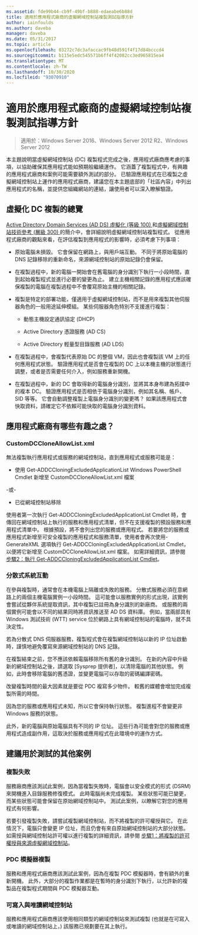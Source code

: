 ```yaml
---
ms.assetid: fde99b44-cb9f-49bf-b888-edaeabe6b88d
title: 適用於應用程式廠商的虛擬網域控制站複製測試指導方針
author: iainfoulds
ms.author: daveba
manager: daveba
ms.date: 05/31/2017
ms.topic: article
ms.openlocfilehash: 03272c7dc3afaccac9fb48d591f4f17d84bcccd4
ms.sourcegitcommit: b115e5edc545571b6ff4f42082cc3ed965815ea4
ms.translationtype: MT
ms.contentlocale: zh-TW
ms.lasthandoff: 10/30/2020
ms.locfileid: "93070910"
---
```

# <a name="virtualized-domain-controller-cloning-test-guidance-for-application-vendors"></a>適用於應用程式廠商的虛擬網域控制站複製測試指導方針

>適用於：Windows Server 2016、Windows Server 2012 R2、Windows Server 2012

本主題說明當虛擬網域控制站 (DC) 複製程式完成之後，應用程式廠商應考慮的事項，以協助確保其應用程式能如預期般繼續運作。 它涵蓋了複製程式中，有興趣的應用程式廠商和案例可能需要額外測試的部分。 已驗證應用程式在已複製之虛擬網域控制站上運作的應用程式廠商，建議您在本主題底部的「社區內容」中列出應用程式的名稱，並提供您組織網站的連結，讓使用者可以深入瞭解驗證。

## <a name="overview-of-virtualized-dc-cloning"></a>虛擬化 DC 複製的總覽
[Active Directory Domain Services (AD DS) 虛擬化 (等級 100) ](../../introduction-to-active-directory-domain-services-ad-ds-virtualization-level-100.md)和[虛擬網域控制站技術參考 (層級 300) ](../../deploy/virtual-dc/virtualized-domain-controller-technical-reference--level-300-.md)的簡介中，會詳細說明虛擬網域控制站複製程式。 從應用程式廠商的觀點來看，在評估複製到應用程式的影響時，必須考慮下列事項：

-   原始電腦未損毀。 它會保留在網路上，與用戶端互動。 不同于將原始電腦的 DNS 記錄移除的重新命名，來源網域控制站的原始記錄仍會保留。

-   在複製過程中，新的電腦一開始會在舊電腦的身分識別下執行一小段時間，直到起始複製程式並進行必要的變更為止。 建立主機相關記錄的應用程式應該確保複製的電腦在複製過程中不會覆寫原始主機的相關記錄。

-   複製是特定的部署功能，僅適用于虛擬網域控制站，而不是用來複製其他伺服器角色的一般用途延伸模組。 某些伺服器角色特別不支援進行複製：

    -   動態主機設定通訊協定 (DHCP)

    -   Active Directory 憑證服務 (AD CS)

    -   Active Directory 輕量型目錄服務 (AD LDS)

-   在複製過程中，會複製代表原始 DC 的整個 VM，因此也會複製該 VM 上的任何應用程式狀態。 驗證應用程式是否會在複製的 DC 上以本機主機的狀態進行調整，或者是否需要任何介入，例如服務重新開機。

-   在複製過程中，新的 DC 會取得新的電腦身分識別，並將其本身布建為拓撲中的複本 DC。 驗證應用程式是否相依于電腦身分識別，例如其名稱、帳戶、SID 等等。 它會自動調整複製上電腦身分識別的變更嗎？ 如果該應用程式會快取資料，請確定它不依賴可能快取的電腦身分識別資料。

## <a name="what-is-interesting-for-application-vendors"></a>應用程式廠商有哪些有趣之處？

### <a name="customdccloneallowlistxml"></a>CustomDCCloneAllowList.xml
無法複製執行應用程式或服務的網域控制站，直到應用程式或服務可能是：

-   使用 Get-ADDCCloningExcludedApplicationList Windows PowerShell Cmdlet 新增至 CustomDCCloneAllowList.xml 檔案

-或-

-   已從網域控制站移除

使用者第一次執行 Get-ADDCCloningExcludedApplicationList Cmdlet 時，會傳回在網域控制站上執行的服務和應用程式清單，但不在支援複製的預設服務和應用程式清單中。 根據預設，將不會列出您的服務或應用程式。 若要將您的服務或應用程式新增至可安全複製的應用程式和服務清單，使用者會再次使用-GenerateXML 選項執行 Get-ADDCCloningExcludedApplicationList Cmdlet，以便將它新增至 CustomDCCloneAllowList.xml 檔案。 如需詳細資訊，請參閱 [步驟2：執行 Get-ADDCCloningExcludedApplicationList Cmdlet](/powershell/module/addsadministration/get-addccloningexcludedapplicationlist)。

### <a name="distributed-system-interactions"></a>分散式系統互動
在參與複製時，通常會在本機電腦上隔離或失敗的服務。 分散式服務必須在意網路上的兩個主機電腦實例一小段時間。 這可能會以服務實例的形式出現，該實例會嘗試從夥伴系統提取資訊，其中複製已註冊為身分識別的新廠商。 或服務的兩個實例可能會以不同的結果同時將資訊推送至 AD DS 資料庫。 例如，當兩部具有 Windows 測試技術 (WTT) service 位於網路上具有網域控制站的電腦時，就不具決定性。

若為分散式 DNS 伺服器服務，複製程式會在複製網域控制站以新的 IP 位址啟動時，謹慎地避免覆寫來源網域控制站的 DNS 記錄。

在複製結束之前，您不應該依賴電腦移除所有舊的身分識別。 在新的內容中升級新的網域控制站之後，請選取 [Sysprep 提供者]，以清除電腦的其他狀態。 例如，此時會移除電腦的舊憑證，並變更電腦可以存取的密碼編譯密碼。

改變複製時間的最大因素就是要從 PDC 複寫多少物件。 較舊的媒體會增加完成複製所需的時間。

因為您的服務或應用程式未知，所以它會保持執行狀態。 複製進程不會變更非 Windows 服務的狀態。

此外，新的電腦與原始電腦具有不同的 IP 位址。 這些行為可能會對您的服務或應用程式造成副作用，這取決於服務或應用程式在此環境中的運作方式。

## <a name="additional-scenarios-suggested-for-testing"></a>建議用於測試的其他案例

### <a name="cloning-failure"></a>複製失敗
服務廠商應該測試此案例，因為當複製失敗時，電腦會以安全模式的形式 (DSRM) 來開機進入目錄服務修復模式。 此時電腦尚未完成複製。 某些狀態可能已變更，而某些狀態可能會保留在原始網域控制站中。 測試此案例，以瞭解它對您的應用程式有何影響。

若要引發複製失敗，請嘗試複製網域控制站，而不將複製的許可權授與它。 在此情況下，電腦只會變更 IP 位址，而且仍會有來自原始網域控制站的大部分狀態。 如需授與網域控制站許可權以進行複製的詳細資訊，請參閱 [步驟1：將複製的許可權授與來源虛擬網域控制站](../../get-started/virtual-dc/virtualized-domain-controller-deployment-and-configuration.md)。

### <a name="pdc-emulator-cloning"></a>PDC 模擬器複製
服務和應用程式廠商應該測試此案例，因為在複製 PDC 模擬器時，會有額外的重新開機。 此外，大部分的複製作業都是在暫時的身分識別下執行，以允許新的複製品在複製程式期間與 PDC 模擬器互動。

### <a name="writable-versus-read-only-domain-controllers"></a>可寫入與唯讀網域控制站
服務和應用程式廠商應該使用相同類型的網域控制站來測試複製 (也就是在可寫入或唯讀的網域控制站上，) 該服務已規劃要在其上執行。
